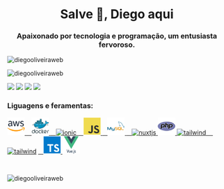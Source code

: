 <h1 align="center">Salve 👋, Diego aqui</h1>
<h3 align="center">Apaixonado por tecnologia e programação, um entusiasta fervoroso.</h3>
<p align="left"> <img src="https://komarev.com/ghpvc/?username=diegooliveiraweb&label=Profile%20views&color=0e75b6&style=flat" alt="diegooliveiraweb" /> </p>
<p align="left"> <img src="https://github-profile-trophy.vercel.app/?username=diegooliveiraweb" alt="diegooliveiraweb" /></p>

<div> 
   <a href="https://www.instagram.com/diegooliveira2504" target="_blank"><img src="https://img.shields.io/badge/-Instagram-%23E4405F?style=for-the-badge&logo=instagram&logoColor=white" target="_blank"></a>
   <a href="https://www.linkedin.com/in/diego-oliveira-b9a755209/" target="_blank"><img src="https://img.shields.io/badge/-LinkedIn-%230077B5?style=for-the-badge&logo=linkedin&logoColor=white" target="_blank"></a> 
   <a href = "mailto:diego9123msi@gmail.com"><img src="https://img.shields.io/badge/-Gmail-%23333?style=for-the-badge&logo=gmail&logoColor=white" target="_blank"></a>
   <a href="https://wa.me/5573998153668?text=Olá%W" target="_blank"><img src="https://img.shields.io/badge/-whatsapp-Q69?style=for-the-badge&logo=whatsapp&logoColor=white" target="_blank"></a> 

</div>

<h3 align="left">Liguagens e feramentas:</h3>
<div>
    <p align="left"> <a href="https://aws.amazon.com" target="_blank" rel="noreferrer" style="color: none !important"> 
    <img src="https://raw.githubusercontent.com/devicons/devicon/master/icons/amazonwebservices/amazonwebservices-original-wordmark.svg" alt="aws" width="40" height="40"/> </a> <a href="https://www.docker.com/" target="_blank" rel="noreferrer" style="color: none !important"> &nbsp;&nbsp;&nbsp;<img src="https://raw.githubusercontent.com/devicons/devicon/master/icons/docker/docker-original-wordmark.svg" alt="docker" width="40" height="40"/> </a> <a href="https://ionicframework.com" target="_blank" rel="noreferrer" style="color: none !important"> &nbsp;&nbsp;&nbsp;<img src="https://upload.wikimedia.org/wikipedia/commons/d/d1/Ionic_Logo.svg" alt="ionic" width="40" height="40"/> </a> <a href="https://developer.mozilla.org/en-US/docs/Web/JavaScript" target="_blank" rel="noreferrer" style="color: none !important"> &nbsp;&nbsp;&nbsp;<img src="https://raw.githubusercontent.com/devicons/devicon/master/icons/javascript/javascript-original.svg" alt="javascript" width="40" height="40"/> </a> <a href="https://www.mysql.com/" target="_blank" rel="noreferrer" style="color: none !important"> &nbsp;&nbsp;&nbsp;<img src="https://raw.githubusercontent.com/devicons/devicon/master/icons/mysql/mysql-original-wordmark.svg" alt="mysql" width="40" height="40"/> </a> <a href="https://nuxt.com/" target="_blank" rel="noreferrer" style="color: none !important"> &nbsp;&nbsp;&nbsp;<img src="https://www.vectorlogo.zone/logos/nuxtjs/nuxtjs-icon.svg" alt="nuxtjs" width="40" height="40"/> </a> <a href="https://www.php.net" target="_blank" rel="noreferrer" style="color: none !important"> <img src="https://raw.githubusercontent.com/devicons/devicon/master/icons/php/php-original.svg" alt="php" width="40" height="40"/> </a> <a href="https://laravel.com/" target="_blank" rel="noreferrer" style="color: none !important"><img src="https://www.vectorlogo.zone/logos/laravel/laravel-icon.svg" alt="tailwind" width="40" height="40"/></a><a href="https://tailwindcss.com/" target="_blank" rel="noreferrer" style="color: none !important"> &nbsp;&nbsp;&nbsp;<img src="https://www.vectorlogo.zone/logos/tailwindcss/tailwindcss-icon.svg" alt="tailwind" width="40" height="40"/></a> <a href="https://www.typescriptlang.org/" target="_blank" rel="noreferrer" style="color: none !important"> &nbsp;&nbsp;&nbsp;<img src="https://raw.githubusercontent.com/devicons/devicon/master/icons/typescript/typescript-original.svg" alt="typescript" width="40" height="40"/> </a> <a href="https://vuejs.org/" target="_blank" rel="noreferrer" style="color: none !important"> <img src="https://raw.githubusercontent.com/devicons/devicon/master/icons/vuejs/vuejs-original-wordmark.svg" alt="vuejs" width="40" height="40"/> </a> </p>
</div>
<br>
<div>
    <p><img align="left" src="https://github-readme-stats.vercel.app/api/top-langs?username=diegooliveiraweb&show_icons=true&locale=en&layout=compact" alt="diegooliveiraweb" /></p>
</div>


